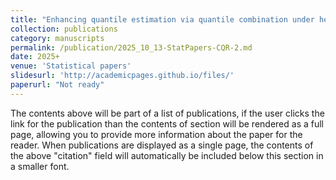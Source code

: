 ```yaml
---
title: "Enhancing quantile estimation via quantile combination under heteroscedasticity"
collection: publications
category: manuscripts
permalink: /publication/2025_10_13-StatPapers-CQR-2.md
date: 2025+
venue: 'Statistical papers'
slidesurl: 'http://academicpages.github.io/files/'
paperurl: "Not ready"
---
```

The contents above will be part of a list of publications, if the user clicks the link for the publication than the contents of section will be rendered as a full page, allowing you to provide more information about the paper for the reader. When publications are displayed as a single page, the contents of the above "citation" field will automatically be included below this section in a smaller font.
